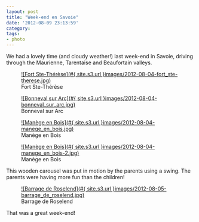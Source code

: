 ```yaml
---
layout: post
title: "Week-end en Savoie"
date: '2012-08-09 23:13:59'
category: 
tags:
- photo
---
```


We had a lovely time (and cloudy weather!) last week-end in Savoie, driving through the Maurienne, Tarentaise and Beaufortain valleys.

<figure>
  <a href="#{ site.s3.url }images/2012-08-04-fort_ste-therese.jpg" rel="lightbox[savoie]" title="Fort Ste-Th&eacute;r&egrave;se">
  ![Fort Ste-Th&eacuter&egrave;se](#{ site.s3.url }images/2012-08-04-fort_ste-therese.jpg)
  </a>
  <figcaption>Fort Ste-Th&eacute;r&egrave;se</figcaption>
</figure>

<figure>
  <a href="#{ site.s3.url }images/2012-08-04-bonneval_sur_arc.jpg" rel="lightbox[savoie]" title="Bonneval sur Arc">
  ![Bonneval sur Arc](#{ site.s3.url }images/2012-08-04-bonneval_sur_arc.jpg)
  </a>
  <figcaption>Bonneval sur Arc</figcaption>
</figure>

<figure class="portrait">
  <a href="#{ site.s3.url }images/2012-08-04-manege_en_bois.jpg" rel="lightbox[savoie]" title="Man&egrave;ge en Bois">
  ![Man&egrave;ge en Bois](#{ site.s3.url }images/2012-08-04-manege_en_bois.jpg)
  </a>
  <figcaption>Man&egrave;ge en Bois</figcaption>
</figure>

<figure>
  <a href="#{ site.s3.url }images/2012-08-04-manege_en_bois-2.jpg" rel="lightbox[savoie]" title="Man&egrave;ge en Bois">
  ![Man&egrave;ge en Bois](#{ site.s3.url }images/2012-08-04-manege_en_bois-2.jpg)
  </a>
  <figcaption>Man&egrave;ge en Bois</figcaption>
</figure>

 This wooden carousel was put in motion by the parents using a swing. The parents were having more fun than the children! 

<figure>
  <a href="#{ site.s3.url }images/2012-08-05-barrage_de_roselend.jpg" rel="lightbox[savoie]" title="Barrage de Roselend">
  ![Barrage de Roselend](#{ site.s3.url }images/2012-08-05-barrage_de_roselend.jpg)
  </a>
  <figcaption>Barrage de Roselend</figcaption>
</figure>

That was a great week-end!

